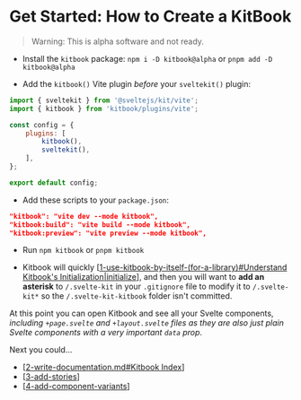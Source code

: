 # Get Started: How to Create a KitBook

> Warning: This is alpha software and not ready.

- Install the `kitbook` package: `npm i -D kitbook@alpha` or `pnpm add -D kitbook@alpha`

- Add the `kitbook()` Vite plugin *before* your `sveltekit()` plugin:
```js title="vite.config.js" {2,6}
import { sveltekit } from '@sveltejs/kit/vite';
import { kitbook } from 'kitbook/plugins/vite';

const config = {
	plugins: [
		kitbook(),
		sveltekit(),
	],
};

export default config;
```

- Add these scripts to your `package.json`:
```json
"kitbook": "vite dev --mode kitbook",
"kitbook:build": "vite build --mode kitbook",
"kitbook:preview": "vite preview --mode kitbook",
```

- Run `npm kitbook` or `pnpm kitbook`
 
- Kitbook will quickly [[1-use-kitbook-by-itself-(for-a-library)#Understand Kitbook's Initialization|initialize]], and then you will want to **add an asterisk** to `/.svelte-kit` in your `.gitignore` file to modify it to `/.svelte-kit*` so the `/.svelte-kit-kitbook` folder isn't committed.

At this point you can open Kitbook and see all your Svelte components, *including `+page.svelte` and `+layout.svelte` files as they are also just plain Svelte components with a very important `data` prop*.
 
Next you could...

- [[2-write-documentation.md#Kitbook Index]]
- [[3-add-stories]] 
- [[4-add-component-variants]] 

[//begin]: # "Autogenerated link references for markdown compatibility"
[1-use-kitbook-by-itself-(for-a-library)#Understand Kitbook's Initialization|initialize]: 3-customizations/1-use-kitbook-by-itself-(for-a-library) "How to Use Kitbook by Itself"
[2-write-documentation.md#Kitbook Index]: 2-write-documentation "Write Documentation"
[3-add-stories]: 3-add-stories "Add Stories"
[4-add-component-variants]: 4-add-component-variants "Add Component Variants"
[//end]: # "Autogenerated link references"
